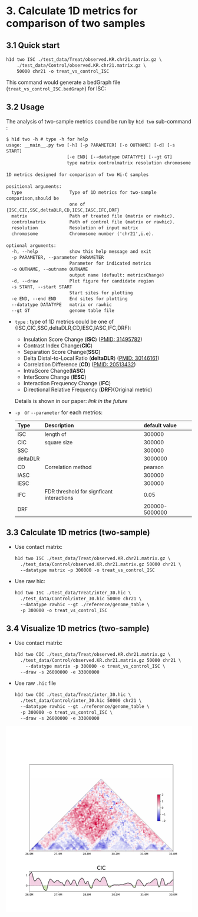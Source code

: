 # 3. Calculate 1D metrics for comparison of two samples

## 3.1 Quick start

``` shell
h1d two ISC ./test_data/Treat/observed.KR.chr21.matrix.gz \
	./test_data/Control/observed.KR.chr21.matrix.gz \
	50000 chr21 -o treat_vs_control_ISC
```

This command would generate a bedGraph file (`treat_vs_control_ISC.bedGraph`) for ISC:

## 3.2 Usage

The analysis of two-sample metrics cound be run by `h1d two` sub-command :

``` 
$ h1d two -h # type -h for help
usage: __main__.py two [-h] [-p PARAMETER] [-o OUTNAME] [-d] [-s START]
                       [-e END] [--datatype DATATYPE] [--gt GT]
                       type matrix controlmatrix resolution chromosome

1D metrics designed for comparison of two Hi-C samples

positional arguments:
  type                  Type of 1D metrics for two-sample comparison,should be
                        one of {ISC,CIC,SSC,deltaDLR,CD,IESC,IASC,IFC,DRF}
  matrix                Path of treated file (matrix or rawhic).
  controlmatrix         Path of control file (matrix or rawhic).
  resolution            Resolution of input matrix
  chromosome            Chromosome number ('chr21',i.e).

optional arguments:
  -h, --help            show this help message and exit
  -p PARAMETER, --parameter PARAMETER
                        Parameter for indicated metrics
  -o OUTNAME, --outname OUTNAME
                        output name (default: metricsChange)
  -d, --draw            Plot figure for candidate region
  -s START, --start START
                        Start sites for plotting
  -e END, --end END     End sites for plotting
  --datatype DATATYPE   matrix or rawhic
  --gt GT               genome table file
```

- `type` : type of 1D metrics could be one of {ISC,CIC,SSC,deltaDLR,CD,IESC,IASC,IFC,DRF}:

  - Insulation Score Change (**ISC**) ([PMID: 31495782](https://pubmed.ncbi.nlm.nih.gov/31495782/))
  - Contrast Index Change(**CIC**)
  - Separation Score Change(**SSC**)
  - Delta Distal-to-Local Ratio (**deltaDLR**) ([PMID: 30146161](https://pubmed.ncbi.nlm.nih.gov/30146161/))
  - Correlation Difference (**CD**)  ([PMID: 20513432](https://pubmed.ncbi.nlm.nih.gov/20513432/))
  - IntraScore Change(**IASC**) 
  - InterScore Change (**IESC**)
  - Interaction Frequency Change (**IFC**) 
  - Directional Relative Frequency (**DRF**)(Original metric)

  Details is shown in our paper:  *link in the future*

- `-p ` or `--parameter` for each metrics:

  | Type     | Description                               | default value  |
  | -------- | ----------------------------------------- | -------------- |
  | ISC      | length of                                 | 300000         |
  | CIC      | square size                               | 300000         |
  | SSC      |                                           | 300000         |
  | deltaDLR |                                           | 3000000        |
  | CD       | Correlation method                        | pearson        |
  | IASC     |                                           | 300000         |
  | IESC     |                                           | 300000         |
  | IFC      | FDR threshold for signficant interactions | 0.05           |
  | DRF      |                                           | 200000-5000000 |

  

## 3.3 Calculate 1D metrics (two-sample)

- Use contact matrix:

  ``` shell
  h1d two ISC ./test_data/Treat/observed.KR.chr21.matrix.gz \
  	./test_data/Control/observed.KR.chr21.matrix.gz 50000 chr21 \
  	--datatype matrix -p 300000 -o treat_vs_control_ISC
  ```

- Use raw hic:

  ``` shell
  h1d two ISC ./test_data/Treat/inter_30.hic \
  	./test_data/Control/inter_30.hic 50000 chr21 \
  	--datatype rawhic --gt ./reference/genome_table \
  	-p 300000 -o treat_vs_control_ISC
  ```

  

## 3.4 Visualize 1D metrics (two-sample)

- Use contact matrix:

  ``` shell
  h1d two CIC ./test_data/Treat/observed.KR.chr21.matrix.gz \
  	./test_data/Control/observed.KR.chr21.matrix.gz 50000 chr21 \
	  --datatype matrix -p 300000 -o treat_vs_control_ISC \
  	--draw -s 26000000 -e 33000000
  ```
  
- Use raw `.hic` file

  ```shell
  h1d two CIC ./test_data/Treat/inter_30.hic \
  	./test_data/Control/inter_30.hic 50000 chr21 \
  	--datatype rawhic --gt ./reference/genome_table \
  	-p 300000 -o treat_vs_control_ISC \
  	--draw -s 26000000 -e 33000000
  ```

  



<img src="_static/3-4.pdf" alt="RTDimport" style="zoom:60%;" />

